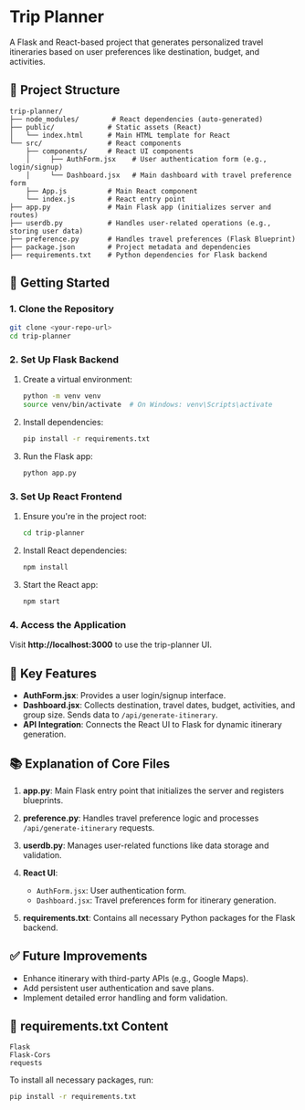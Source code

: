 # Trip Planner

A Flask and React-based project that generates personalized travel itineraries based on user preferences like destination, budget, and activities.

## 📁 Project Structure

```
trip-planner/
├── node_modules/        # React dependencies (auto-generated)
├── public/             # Static assets (React)
│   └── index.html      # Main HTML template for React
└── src/                # React components
    ├── components/     # React UI components
    │     ├── AuthForm.jsx    # User authentication form (e.g., login/signup)
    │     └── Dashboard.jsx   # Main dashboard with travel preference form
    ├── App.js          # Main React component
    └── index.js        # React entry point
├── app.py              # Main Flask app (initializes server and routes)
├── userdb.py           # Handles user-related operations (e.g., storing user data)
├── preference.py       # Handles travel preferences (Flask Blueprint)
├── package.json        # Project metadata and dependencies
├── requirements.txt    # Python dependencies for Flask backend
```

## 🚀 Getting Started

### 1. Clone the Repository
```bash
git clone <your-repo-url>
cd trip-planner
```

### 2. Set Up Flask Backend

1. Create a virtual environment:
   ```bash
   python -m venv venv
   source venv/bin/activate  # On Windows: venv\Scripts\activate
   ```

2. Install dependencies:
   ```bash
   pip install -r requirements.txt
   ```

3. Run the Flask app:
   ```bash
   python app.py
   ```

### 3. Set Up React Frontend

1. Ensure you're in the project root:
   ```bash
   cd trip-planner
   ```

2. Install React dependencies:
   ```bash
   npm install
   ```

3. Start the React app:
   ```bash
   npm start
   ```

### 4. Access the Application
Visit **http://localhost:3000** to use the trip-planner UI.

## 📌 Key Features

- **AuthForm.jsx**: Provides a user login/signup interface.
- **Dashboard.jsx**: Collects destination, travel dates, budget, activities, and group size. Sends data to `/api/generate-itinerary`.
- **API Integration**: Connects the React UI to Flask for dynamic itinerary generation.

## 📚 Explanation of Core Files

1. **app.py**: Main Flask entry point that initializes the server and registers blueprints.

2. **preference.py**: Handles travel preference logic and processes `/api/generate-itinerary` requests.

3. **userdb.py**: Manages user-related functions like data storage and validation.

4. **React UI**: 
   - `AuthForm.jsx`: User authentication form.
   - `Dashboard.jsx`: Travel preferences form for itinerary generation.

5. **requirements.txt**: Contains all necessary Python packages for the Flask backend.

## ✅ Future Improvements
- Enhance itinerary with third-party APIs (e.g., Google Maps).
- Add persistent user authentication and save plans.
- Implement detailed error handling and form validation.

## 📄 requirements.txt Content
```
Flask
Flask-Cors
requests
```

To install all necessary packages, run:
```bash
pip install -r requirements.txt
```
